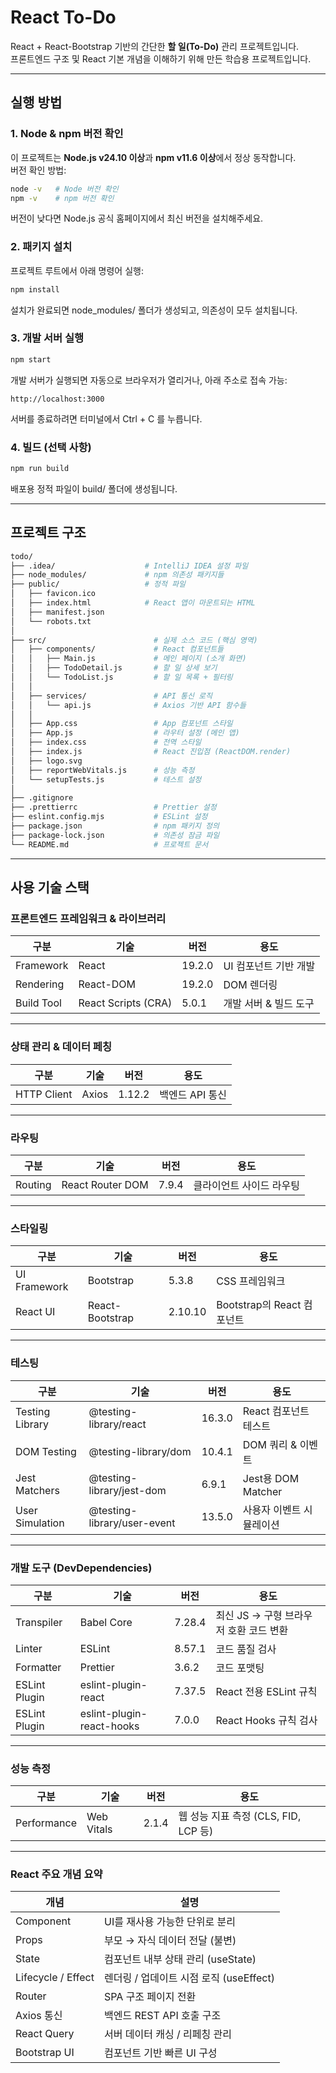 # React To-Do

React + React-Bootstrap 기반의 간단한 **할 일(To-Do)** 관리 프로젝트입니다.  
프론트엔드 구조 및 React 기본 개념을 이해하기 위해 만든 학습용 프로젝트입니다.

---

## 실행 방법

### 1. Node & npm 버전 확인
이 프로젝트는 **Node.js v24.10 이상**과 **npm v11.6 이상**에서 정상 동작합니다.  
버전 확인 방법:
```bash
node -v   # Node 버전 확인
npm -v    # npm 버전 확인 
```
버전이 낮다면 Node.js 공식 홈페이지에서 최신 버전을 설치해주세요.

### 2. 패키지 설치
프로젝트 루트에서 아래 명령어 실행:
```bash
npm install
```
설치가 완료되면 node_modules/ 폴더가 생성되고, 의존성이 모두 설치됩니다.

### 3. 개발 서버 실행
```bash
npm start
```
개발 서버가 실행되면 자동으로 브라우저가 열리거나, 아래 주소로 접속 가능:
```text
http://localhost:3000
```
서버를 종료하려면 터미널에서 Ctrl + C 를 누릅니다.

### 4. 빌드 (선택 사항)
```bash
npm run build
```
배포용 정적 파일이 build/ 폴더에 생성됩니다.

---

## 프로젝트 구조

```bash
todo/
├── .idea/                    # IntelliJ IDEA 설정 파일
├── node_modules/             # npm 의존성 패키지들
├── public/                   # 정적 파일
│   ├── favicon.ico
│   ├── index.html            # React 앱이 마운트되는 HTML
│   ├── manifest.json
│   └── robots.txt
│
├── src/                        # 실제 소스 코드 (핵심 영역)
│   ├── components/             # React 컴포넌트들
│   │   ├── Main.js             # 메인 페이지 (소개 화면)
│   │   ├── TodoDetail.js       # 할 일 상세 보기
│   │   └── TodoList.js         # 할 일 목록 + 필터링
│   │
│   ├── services/               # API 통신 로직
│   │   └── api.js              # Axios 기반 API 함수들
│   │
│   ├── App.css                 # App 컴포넌트 스타일
│   ├── App.js                  # 라우터 설정 (메인 앱)
│   ├── index.css               # 전역 스타일
│   ├── index.js                # React 진입점 (ReactDOM.render)
│   ├── logo.svg
│   ├── reportWebVitals.js      # 성능 측정
│   └── setupTests.js           # 테스트 설정
│
├── .gitignore
├── .prettierrc                 # Prettier 설정
├── eslint.config.mjs           # ESLint 설정
├── package.json                # npm 패키지 정의
├── package-lock.json           # 의존성 잠금 파일
└── README.md                   # 프로젝트 문서
```

---

## 사용 기술 스택

### 프론트엔드 프레임워크 & 라이브러리

| 구분 | 기술 | 버전 | 용도 |
|------|------|------|------|
| Framework | React | 19.2.0 | UI 컴포넌트 기반 개발 |
| Rendering | React-DOM | 19.2.0 | DOM 렌더링 |
| Build Tool | React Scripts (CRA) | 5.0.1 | 개발 서버 & 빌드 도구 |

---

### 상태 관리 & 데이터 페칭

| 구분 | 기술 | 버전 | 용도 |
|------|------|------|------|
| HTTP Client | Axios | 1.12.2 | 백엔드 API 통신 |

---

### 라우팅

| 구분 | 기술 | 버전 | 용도 |
|------|------|------|------|
| Routing | React Router DOM | 7.9.4 | 클라이언트 사이드 라우팅 |

---

### 스타일링

| 구분 | 기술 | 버전 | 용도 |
|------|------|------|------|
| UI Framework | Bootstrap | 5.3.8 | CSS 프레임워크 |
| React UI | React-Bootstrap | 2.10.10 | Bootstrap의 React 컴포넌트 |

---

### 테스팅

| 구분 | 기술 | 버전 | 용도 |
|------|------|------|------|
| Testing Library | @testing-library/react | 16.3.0 | React 컴포넌트 테스트 |
| DOM Testing | @testing-library/dom | 10.4.1 | DOM 쿼리 & 이벤트 |
| Jest Matchers | @testing-library/jest-dom | 6.9.1 | Jest용 DOM Matcher |
| User Simulation | @testing-library/user-event | 13.5.0 | 사용자 이벤트 시뮬레이션 |

---

### 개발 도구 (DevDependencies)

| 구분 | 기술 | 버전 | 용도 |
|------|------|------|------|
| Transpiler | Babel Core | 7.28.4 | 최신 JS → 구형 브라우저 호환 코드 변환 |
| Linter | ESLint | 8.57.1 | 코드 품질 검사 |
| Formatter | Prettier | 3.6.2 | 코드 포맷팅 |
| ESLint Plugin | eslint-plugin-react | 7.37.5 | React 전용 ESLint 규칙 |
| ESLint Plugin | eslint-plugin-react-hooks | 7.0.0 | React Hooks 규칙 검사 |

---

### 성능 측정

| 구분 | 기술 | 버전 | 용도 |
|------|------|------|------|
| Performance | Web Vitals | 2.1.4 | 웹 성능 지표 측정 (CLS, FID, LCP 등) |

---

### React 주요 개념 요약

| 개념 | 설명 |
|------|------|
| Component | UI를 재사용 가능한 단위로 분리 |
| Props | 부모 → 자식 데이터 전달 (불변) |
| State | 컴포넌트 내부 상태 관리 (useState) |
| Lifecycle / Effect | 렌더링 / 업데이트 시점 로직 (useEffect) |
| Router | SPA 구조 페이지 전환 |
| Axios 통신 | 백엔드 REST API 호출 구조 |
| React Query | 서버 데이터 캐싱 / 리페칭 관리 |
| Bootstrap UI | 컴포넌트 기반 빠른 UI 구성 |

